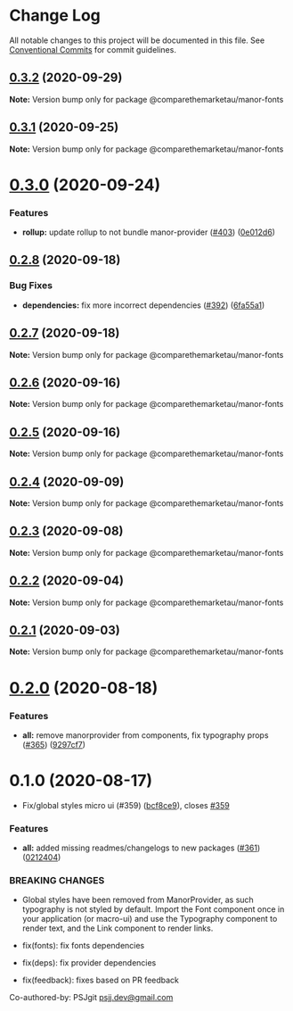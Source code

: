 # Change Log

All notable changes to this project will be documented in this file.
See [Conventional Commits](https://conventionalcommits.org) for commit guidelines.

## [0.3.2](https://github.com/comparethemarketau/manor-react/compare/@comparethemarketau/manor-fonts@0.3.1...@comparethemarketau/manor-fonts@0.3.2) (2020-09-29)

**Note:** Version bump only for package @comparethemarketau/manor-fonts





## [0.3.1](https://github.com/comparethemarketau/manor-react/compare/@comparethemarketau/manor-fonts@0.3.0...@comparethemarketau/manor-fonts@0.3.1) (2020-09-25)

**Note:** Version bump only for package @comparethemarketau/manor-fonts





# [0.3.0](https://github.com/comparethemarketau/manor-react/compare/@comparethemarketau/manor-fonts@0.2.8...@comparethemarketau/manor-fonts@0.3.0) (2020-09-24)


### Features

* **rollup:** update rollup to not bundle manor-provider ([#403](https://github.com/comparethemarketau/manor-react/issues/403)) ([0e012d6](https://github.com/comparethemarketau/manor-react/commit/0e012d6fbadcf0ec99857c22e148cacd6265b60a))





## [0.2.8](https://github.com/comparethemarketau/manor-react/compare/@comparethemarketau/manor-fonts@0.2.7...@comparethemarketau/manor-fonts@0.2.8) (2020-09-18)


### Bug Fixes

* **dependencies:** fix more incorrect dependencies ([#392](https://github.com/comparethemarketau/manor-react/issues/392)) ([6fa55a1](https://github.com/comparethemarketau/manor-react/commit/6fa55a11ba89125ccfe61385d9776e4185bff6f3))





## [0.2.7](https://github.com/comparethemarketau/manor-react/compare/@comparethemarketau/manor-fonts@0.2.6...@comparethemarketau/manor-fonts@0.2.7) (2020-09-18)

**Note:** Version bump only for package @comparethemarketau/manor-fonts





## [0.2.6](https://github.com/comparethemarketau/manor-react/compare/@comparethemarketau/manor-fonts@0.2.5...@comparethemarketau/manor-fonts@0.2.6) (2020-09-16)

**Note:** Version bump only for package @comparethemarketau/manor-fonts





## [0.2.5](https://github.com/comparethemarketau/manor-react/compare/@comparethemarketau/manor-fonts@0.2.4...@comparethemarketau/manor-fonts@0.2.5) (2020-09-16)

**Note:** Version bump only for package @comparethemarketau/manor-fonts





## [0.2.4](https://github.com/comparethemarketau/manor-react/compare/@comparethemarketau/manor-fonts@0.2.3...@comparethemarketau/manor-fonts@0.2.4) (2020-09-09)

**Note:** Version bump only for package @comparethemarketau/manor-fonts





## [0.2.3](https://github.com/comparethemarketau/manor-react/compare/@comparethemarketau/manor-fonts@0.2.2...@comparethemarketau/manor-fonts@0.2.3) (2020-09-08)

**Note:** Version bump only for package @comparethemarketau/manor-fonts





## [0.2.2](https://github.com/comparethemarketau/manor-react/compare/@comparethemarketau/manor-fonts@0.2.1...@comparethemarketau/manor-fonts@0.2.2) (2020-09-04)

**Note:** Version bump only for package @comparethemarketau/manor-fonts





## [0.2.1](https://github.com/comparethemarketau/manor-react/compare/@comparethemarketau/manor-fonts@0.2.0...@comparethemarketau/manor-fonts@0.2.1) (2020-09-03)

**Note:** Version bump only for package @comparethemarketau/manor-fonts





# [0.2.0](https://github.com/comparethemarketau/manor-react/compare/@comparethemarketau/manor-fonts@0.1.0...@comparethemarketau/manor-fonts@0.2.0) (2020-08-18)


### Features

* **all:** remove manorprovider from components, fix typography props ([#365](https://github.com/comparethemarketau/manor-react/issues/365)) ([9297cf7](https://github.com/comparethemarketau/manor-react/commit/9297cf72e8a7fe8762ec0dadf07d026aa88cbb44))





# 0.1.0 (2020-08-17)


* Fix/global styles micro ui (#359) ([bcf8ce9](https://github.com/comparethemarketau/manor-react/commit/bcf8ce92ba170a51113a4022728da22f47a6a768)), closes [#359](https://github.com/comparethemarketau/manor-react/issues/359)


### Features

* **all:** added missing readmes/changelogs to new packages ([#361](https://github.com/comparethemarketau/manor-react/issues/361)) ([0212404](https://github.com/comparethemarketau/manor-react/commit/021240449d7b766ea078e3f0c6bae5cfae763c54))


### BREAKING CHANGES

* Global styles have been removed from ManorProvider, as such typography is not
styled by default. Import the Font component once in your application (or macro-ui) and use the
Typography component to render text, and the Link component to render links.

* fix(fonts): fix fonts dependencies

* fix(deps): fix provider dependencies

* fix(feedback): fixes based on PR feedback

Co-authored-by: PSJgit <psjj.dev@gmail.com>
